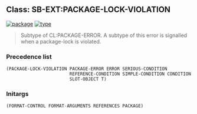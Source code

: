 ## Class: SB-EXT:PACKAGE-LOCK-VIOLATION
[![package](https://img.shields.io/badge/Package-SB--EXT-5f9ea0.svg?style=social&colorA=999999)](../) [![type](https://img.shields.io/badge/Type-Class-5f9ea0.svg?style=social&colorA=999999)](../#class) 

> Subtype of CL:PACKAGE-ERROR. A subtype of this error is signalled
> when a package-lock is violated.

### Precedence list
```
(PACKAGE-LOCK-VIOLATION PACKAGE-ERROR ERROR SERIOUS-CONDITION
                        REFERENCE-CONDITION SIMPLE-CONDITION CONDITION
                        SLOT-OBJECT T)
```
### Initargs
```
(FORMAT-CONTROL FORMAT-ARGUMENTS REFERENCES PACKAGE)
```
